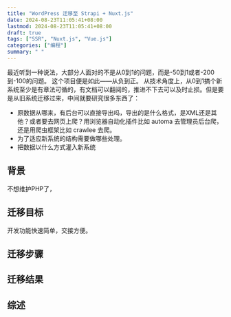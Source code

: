 ```yaml
---
title: "WordPress 迁移至 Strapi + Nuxt.js"
date: 2024-08-23T11:05:41+08:00
lastmod: 2024-08-23T11:05:41+08:00
draft: true
tags: ["SSR", "Nuxt.js", "Vue.js"]
categories: ["编程"]
summary: " "
---
```


最近听到一种说法，大部分人面对的不是从0到1的问题，而是-50到1或者-200到-100的问题。
这个项目便是如此——从负到正。
从技术角度上，从0到1搞个新系统至少是有章法可循的，有文档可以翻阅的，推进不下去可以及时止损。但是要是从旧系统迁移过来，中间就要研究很多东西了：  
- 原数据从哪来，有后台可以直接导出吗，导出的是什么格式，是XML还是其他？或者要去网页上爬？用浏览器自动化插件比如 automa 去管理员后台爬，还是用爬虫框架比如 crawlee 去爬。 
- 为了适应新系统的结构需要做哪些处理。
- 把数据以什么方式灌入新系统

## 背景
不想维护PHP了，


## 迁移目标
开发功能快速简单，交接方便。

## 迁移步骤

## 迁移结果

## 综述
